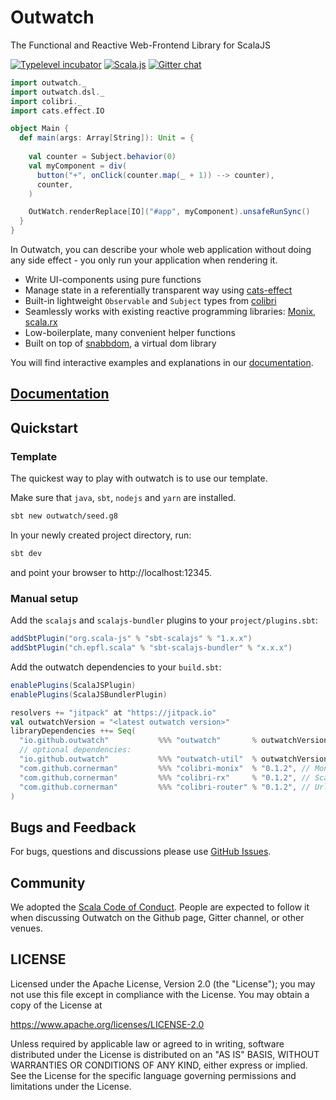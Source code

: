 # Outwatch
The Functional and Reactive Web-Frontend Library for ScalaJS

[![Typelevel incubator](https://img.shields.io/badge/typelevel-incubator-F51C2B.svg)](http://typelevel.org) [![Scala.js](http://www.scala-js.org/assets/badges/scalajs-1.0.0.svg)](http://scala-js.org) [![Gitter chat](https://badges.gitter.im/gitterHQ/gitter.png)](https://gitter.im/OutWatch/Lobby)


```scala
import outwatch._
import outwatch.dsl._
import colibri._
import cats.effect.IO

object Main {
  def main(args: Array[String]): Unit = {
    
    val counter = Subject.behavior(0)
    val myComponent = div(
      button("+", onClick(counter.map(_ + 1)) --> counter),
      counter,
    )

    OutWatch.renderReplace[IO]("#app", myComponent).unsafeRunSync()
  }
}
```
In Outwatch, you can describe your whole web application without doing any side effect - you only run your application when rendering it.

* Write UI-components using pure functions
* Manage state in a referentially transparent way using [cats-effect](https://github.com/typelevel/cats-effect)
* Built-in lightweight `Observable` and `Subject` types from [colibri](http://github.com/cornerman/colibri)
* Seamlessly works with existing reactive programming libraries: [Monix](https://monix.io/), [scala.rx](https://github.com/lihaoyi/scala.rx)
* Low-boilerplate, many convenient helper functions
* Built on top of [snabbdom](https://github.com/snabbdom/snabbdom), a virtual dom library


You will find interactive examples and explanations in our [documentation](https://outwatch.github.io/docs/readme.html).

## [Documentation](https://outwatch.github.io/docs/readme.html)

## Quickstart

### Template

The quickest way to play with outwatch is to use our template.

Make sure that `java`, `sbt`, `nodejs` and `yarn` are installed.

```bash
sbt new outwatch/seed.g8
```

In your newly created project directory, run:

```bash
sbt dev
```

and point your browser to http://localhost:12345.

### Manual setup

Add the `scalajs` and `scalajs-bundler` plugins to your `project/plugins.sbt`:
```scala
addSbtPlugin("org.scala-js" % "sbt-scalajs" % "1.x.x")
addSbtPlugin("ch.epfl.scala" % "sbt-scalajs-bundler" % "x.x.x")
```

Add the outwatch dependencies to your `build.sbt`:
```scala
enablePlugins(ScalaJSPlugin)
enablePlugins(ScalaJSBundlerPlugin)

resolvers += "jitpack" at "https://jitpack.io"
val outwatchVersion = "<latest outwatch version>"
libraryDependencies ++= Seq(
  "io.github.outwatch"           %%% "outwatch"       % outwatchVersion,
  // optional dependencies:
  "io.github.outwatch"           %%% "outwatch-util"  % outwatchVersion, // Store, Websocket, Http
  "com.github.cornerman"         %%% "colibri-monix"  % "0.1.2", // Monix
  "com.github.cornerman"         %%% "colibri-rx"     % "0.1.2", // Scala.rx
  "com.github.cornerman"         %%% "colibri-router" % "0.1.2", // Url Router
)

```

## Bugs and Feedback
For bugs, questions and discussions please use [GitHub Issues](https://github.com/OutWatch/outwatch/issues).


## Community
We adopted the [Scala Code of Conduct](https://www.scala-lang.org/conduct/). People are expected to follow it when discussing Outwatch on the Github page, Gitter channel, or other venues.

## LICENSE

Licensed under the Apache License, Version 2.0 (the "License");
you may not use this file except in compliance with the License.
You may obtain a copy of the License at

<https://www.apache.org/licenses/LICENSE-2.0>

Unless required by applicable law or agreed to in writing, software
distributed under the License is distributed on an "AS IS" BASIS,
WITHOUT WARRANTIES OR CONDITIONS OF ANY KIND, either express or implied.
See the License for the specific language governing permissions and
limitations under the License.
